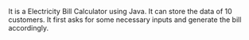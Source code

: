 It is a Electricity Bill Calculator using Java. 
It can store the data of 10 customers.
It first asks for some necessary inputs and generate the bill accordingly.
